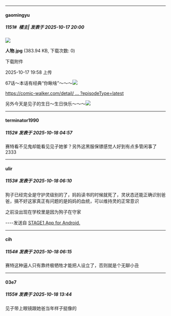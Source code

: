 ﻿
*****

####  gaomingyu  
##### 1151#         楼主| 发表于 2025-10-17 20:00

<img src="https://img.stage1st.com/forum/202510/17/195808yuuua0e88pp0z7h3.jpg" referrerpolicy="no-referrer">

<strong>人物.jpg</strong> (383.94 KB, 下载次数: 0)

下载附件

2025-10-17 19:58 上传

67话～本话有经典“你瞅啥”～～～<img src="https://static.stage1st.com/image/smiley/face2017/172.png" referrerpolicy="no-referrer">

[https://comic-walker.com/detail/ ... ?episodeType=latest](https://comic-walker.com/detail/KC_003960_S/episodes/KC_0039600009800011_E?episodeType=latest)

另外今天是见子的生日～生日快乐～～～<img src="https://static.stage1st.com/image/smiley/face2017/033.png" referrerpolicy="no-referrer">


*****

####  terminator1990  
##### 1152#       发表于 2025-10-18 04:57

赛特看不见鬼却能看见见子她爹？另外这黑服保镖感觉人好到有点多管闲事了2333


*****

####  ulir  
##### 1153#       发表于 2025-10-18 06:10

狗子已经完全是守护灵级别的了，妈妈读书的时候就死了，灵状态还能正确识别爸爸，搞不好这家真正有问题的是妈妈的血统，可以维持灵的正常意识

之前没出现在学校里是因为狗子在守家

----发送自 [STAGE1 App for Android.](http://stage1.5j4m.com/?1.47)


*****

####  cih  
##### 1154#       发表于 2025-10-18 06:15

赛特这种逼人只有靠终极牺牲才能把人设立了，否则就是个无聊小丑


*****

####  03e7  
##### 1155#       发表于 2025-10-18 13:44

见子带上眼镜跟她爸当年样子挺像的

